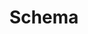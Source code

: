 ---
title: Schema
titleTemplate: ':title | API | Apple Bundle Analyzer | Tuist'
description: "Learn about the schema of the results of the analysis."
---
